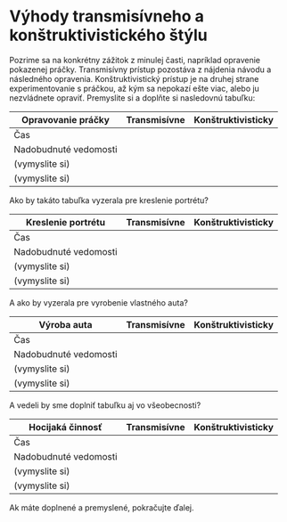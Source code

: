 # Výhody transmisívneho a konštruktivistického štýlu

Pozrime sa na konkrétny zážitok z minulej časti, napríklad opravenie pokazenej práčky. Transmisívny prístup pozostáva z nájdenia návodu a následného opravenia. Konštruktivistický prístup je na druhej strane experimentovanie s práčkou, až kým sa nepokazí ešte viac, alebo ju nezvládnete opraviť. Premyslite si a doplňte si nasledovnú tabuľku:

| Opravovanie práčky    | Transmisívne | Konštruktivisticky |
|-----------------------|--------------|--------------------|
| Čas                   |              |                    |
| Nadobudnuté vedomosti |              |                    |
|    (vymyslite si)     |              |                    |
|    (vymyslite si)     |              |                    |

Ako by takáto tabuľka vyzerala pre kreslenie portrétu?

| Kreslenie portrétu    | Transmisívne | Konštruktivisticky |
|-----------------------|--------------|--------------------|
| Čas                   |              |                    |
| Nadobudnuté vedomosti |              |                    |
|    (vymyslite si)     |              |                    |
|    (vymyslite si)     |              |                    |

A ako by vyzerala pre vyrobenie vlastného auta?

| Výroba auta           | Transmisívne | Konštruktivisticky |
|-----------------------|--------------|--------------------|
| Čas                   |              |                    |
| Nadobudnuté vedomosti |              |                    |
|    (vymyslite si)     |              |                    |
|    (vymyslite si)     |              |                    |

A vedeli by sme doplniť tabuľku aj vo všeobecnosti?

| Hocijaká činnosť      | Transmisívne | Konštruktivisticky |
|-----------------------|--------------|--------------------|
| Čas                   |              |                    |
| Nadobudnuté vedomosti |              |                    |
|    (vymyslite si)     |              |                    |
|    (vymyslite si)     |              |                    |

Ak máte doplnené a premyslené, pokračujte ďalej.
